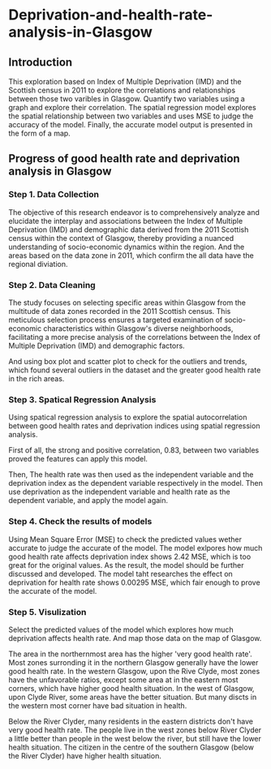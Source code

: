 # Deprivation-and-health-rate-analysis-in-Glasgow
## Introduction
This exploration based on Index of Multiple Deprivation (IMD) and the Scottish census in 2011 to explore the correlations and relationships between those two varibles in Glasgow. Quantify two variables using a graph and explore their correlation. The spatial regression model explores the spatial relationship between two variables and uses MSE to judge the accuracy of the model. Finally, the accurate model output is presented in the form of a map.

## Progress of good health rate and deprivation analysis in Glasgow
### Step 1. Data Collection
The objective of this research endeavor is to comprehensively analyze and elucidate the interplay and associations between the Index of Multiple Deprivation (IMD) and demographic data derived from the 2011 Scottish census within the context of Glasgow, thereby providing a nuanced understanding of socio-economic dynamics within the region. And the areas based on the data zone in 2011, which confirm the all data have the regional diviation.



### Step 2. Data Cleaning
The study focuses on selecting specific areas within Glasgow from the multitude of data zones recorded in the 2011 Scottish census. This meticulous selection process ensures a targeted examination of socio-economic characteristics within Glasgow's diverse neighborhoods, facilitating a more precise analysis of the correlations between the Index of Multiple Deprivation (IMD) and demographic factors.

And using box plot and scatter plot to check for the outliers and trends, which found several outliers in the dataset and the greater good health rate in the rich areas.

### Step 3. Spatical Regression Analysis
Using spatical regression analysis to explore the spatial autocorrelation between good health rates and deprivation indices using spatial regression analysis.

First of all, the strong and positive correlation, 0.83, between two variables proved the features can apply this model.

Then, The health rate was then used as the independent variable and the deprivation index as the dependent variable respectively in the model. Then use deprivation as the independent variable and health rate as the dependent variable, and apply the model again.

### Step 4. Check the results of models
Using Mean Square Error (MSE) to check the predicted values wether accurate to judge the accurate of the model. The model exlpores how much good health rate affects deprivation index shows 2.42 MSE, which is too great for the original values. As the result, the model should be further discussed and developed. The model taht researches the effect on deprivation for health rate shows 0.00295 MSE, which fair enough to prove the accurate of the model.

### Step 5. Visulization
Select the predicted values of the model which explores how much deprivation affects health rate. And map those data on the map of Glasgow.

The area in the northernmost area has the higher 'very good health rate'. Most zones surronding it in the northern Glasgow generally have the lower good health rate. In the western Glasgow, upon the Rive Clyde, most zones have the unfavorable ratios, except some area at in the eastern most corners, which have higher good health situation. In the west of Glasgow, upon Clyde River, some areas have the better situation. But many discts in the western most corner have bad situation in health.

Below the River Clyder, many residents in the eastern districts don't have very good health rate. The people live in the west zones below River Clyder a little better than people in the west below the river, but still have the lower health situation. The citizen in the centre of the southern Glasgow (below the River Clyder) have higher health situation.
